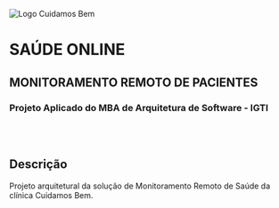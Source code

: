 ![Logo Cuidamos Bem](https://user-images.githubusercontent.com/97892626/195355720-b539c7a8-4ea8-43a3-beb3-b0944a00f457.png)
# SAÚDE ONLINE
## MONITORAMENTO REMOTO DE PACIENTES
### Projeto Aplicado do MBA de Arquitetura de Software - IGTI

<br/><br/>


## Descrição
Projeto arquitetural da solução de Monitoramento Remoto de Saúde da clínica Cuidamos Bem.


